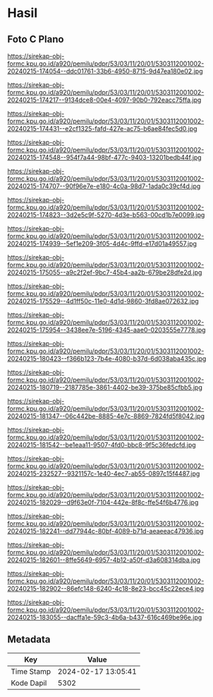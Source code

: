 # Hasil

## Foto C Plano

https://sirekap-obj-formc.kpu.go.id/a920/pemilu/pdpr/53/03/11/20/01/5303112001002-20240215-174054--ddc01761-33b6-4950-8715-9d47ea180e02.jpg

https://sirekap-obj-formc.kpu.go.id/a920/pemilu/pdpr/53/03/11/20/01/5303112001002-20240215-174217--9134dce8-00e4-4097-90b0-792eacc75ffa.jpg

https://sirekap-obj-formc.kpu.go.id/a920/pemilu/pdpr/53/03/11/20/01/5303112001002-20240215-174431--e2cf1325-fafd-427e-ac75-b6ae84fec5d0.jpg

https://sirekap-obj-formc.kpu.go.id/a920/pemilu/pdpr/53/03/11/20/01/5303112001002-20240215-174548--954f7a44-98bf-477c-9403-13201bedb44f.jpg

https://sirekap-obj-formc.kpu.go.id/a920/pemilu/pdpr/53/03/11/20/01/5303112001002-20240215-174707--90f96e7e-e180-4c0a-98d7-1ada0c39cf4d.jpg

https://sirekap-obj-formc.kpu.go.id/a920/pemilu/pdpr/53/03/11/20/01/5303112001002-20240215-174823--3d2e5c9f-5270-4d3e-b563-00cd1b7e0099.jpg

https://sirekap-obj-formc.kpu.go.id/a920/pemilu/pdpr/53/03/11/20/01/5303112001002-20240215-174939--5ef1e209-3f05-4d4c-9ffd-e17d01a49557.jpg

https://sirekap-obj-formc.kpu.go.id/a920/pemilu/pdpr/53/03/11/20/01/5303112001002-20240215-175055--a9c2f2ef-9bc7-45b4-aa2b-679be28dfe2d.jpg

https://sirekap-obj-formc.kpu.go.id/a920/pemilu/pdpr/53/03/11/20/01/5303112001002-20240215-175529--4d1ff50c-11e0-4d1d-9860-3fd8ae072632.jpg

https://sirekap-obj-formc.kpu.go.id/a920/pemilu/pdpr/53/03/11/20/01/5303112001002-20240215-175954--3438ee7e-5196-4345-aae0-0203555e7778.jpg

https://sirekap-obj-formc.kpu.go.id/a920/pemilu/pdpr/53/03/11/20/01/5303112001002-20240215-180423--f366b123-7b4e-4080-b37d-6d038aba435c.jpg

https://sirekap-obj-formc.kpu.go.id/a920/pemilu/pdpr/53/03/11/20/01/5303112001002-20240215-180719--2187785e-3861-4402-be39-375be85cfbb5.jpg

https://sirekap-obj-formc.kpu.go.id/a920/pemilu/pdpr/53/03/11/20/01/5303112001002-20240215-181347--06c442be-8885-4e7c-8869-7824fd5f8042.jpg

https://sirekap-obj-formc.kpu.go.id/a920/pemilu/pdpr/53/03/11/20/01/5303112001002-20240215-181542--be1eaa11-9507-4fd0-bbc8-9f5c36fedcfd.jpg

https://sirekap-obj-formc.kpu.go.id/a920/pemilu/pdpr/53/03/11/20/01/5303112001002-20240215-232527--9321157c-1e40-4ec7-ab55-0897c15f4487.jpg

https://sirekap-obj-formc.kpu.go.id/a920/pemilu/pdpr/53/03/11/20/01/5303112001002-20240215-182029--d9f63e0f-7104-442e-8f8c-ffe54f6b4776.jpg

https://sirekap-obj-formc.kpu.go.id/a920/pemilu/pdpr/53/03/11/20/01/5303112001002-20240215-182241--dd77944c-80bf-4089-b71d-aeaeeac47936.jpg

https://sirekap-obj-formc.kpu.go.id/a920/pemilu/pdpr/53/03/11/20/01/5303112001002-20240215-182601--8ffe5649-6957-4b12-a50f-d3a608314dba.jpg

https://sirekap-obj-formc.kpu.go.id/a920/pemilu/pdpr/53/03/11/20/01/5303112001002-20240215-182902--86efc148-6240-4c18-8e23-bcc45c22ece4.jpg

https://sirekap-obj-formc.kpu.go.id/a920/pemilu/pdpr/53/03/11/20/01/5303112001002-20240215-183055--dacffa1e-59c3-4b6a-b437-616c469be96e.jpg


## Metadata

| Key        | Value               |
| ---------- | ------------------- |
| Time Stamp | 2024-02-17 13:05:41 |
| Kode Dapil | 5302                |



